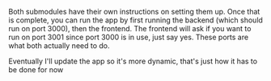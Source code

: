Both submodules have their own instructions on setting them up. Once that is complete, you can run the app by first running the backend (which should run on port 3000), then the frontend. The frontend will ask if you want to run on port 3001 since port 3000 is in use, just say yes. These ports are what both actually need to do.

Eventually I'll update the app so it's more dynamic, that's just how it has to be done for now